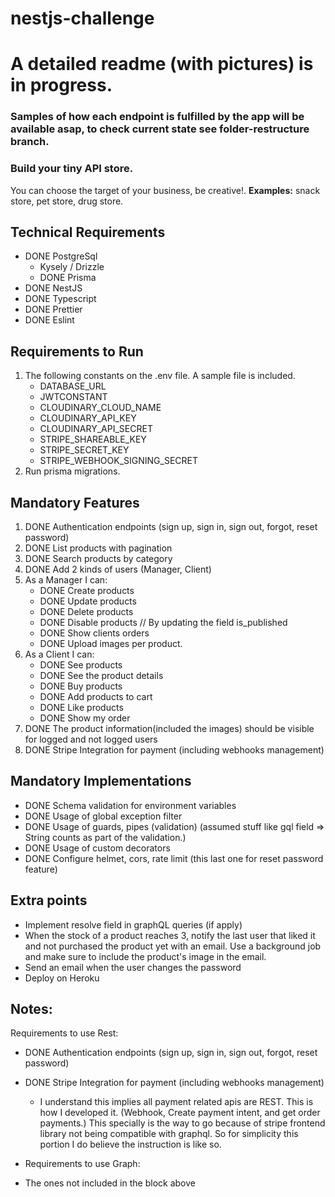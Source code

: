 # nestjs-challenge

# A detailed readme (with pictures) is in progress.
### Samples of how each endpoint is fulfilled by the app will be available asap, to check current state see folder-restructure branch.

### Build your tiny API store.
You can choose the target of your business, be creative!.
**Examples:** snack store, pet store, drug store.

## Technical Requirements
* DONE PostgreSql
  * Kysely / Drizzle
  * DONE Prisma
* DONE NestJS
* DONE Typescript
* DONE Prettier
* DONE Eslint

## Requirements to Run
1. The following constants on the .env file. A sample file is included.
   - DATABASE_URL
   - JWTCONSTANT
   - CLOUDINARY_CLOUD_NAME
   - CLOUDINARY_API_KEY
   - CLOUDINARY_API_SECRET
   - STRIPE_SHAREABLE_KEY
   - STRIPE_SECRET_KEY
   - STRIPE_WEBHOOK_SIGNING_SECRET
2. Run prisma migrations.

## Mandatory Features
1. DONE Authentication endpoints (sign up, sign in, sign out, forgot, reset password)
2. DONE List products with pagination
3. DONE Search products by category
4. DONE Add 2 kinds of users (Manager, Client)
5. As a Manager I can:
    * DONE Create products
    * DONE Update products
    * DONE Delete products
    * DONE Disable products // By updating the field is_published
    * DONE Show clients orders 
    * DONE Upload images per product.
6. As a Client I can:
    * DONE See products
    * DONE See the product details
    * DONE Buy products
    * DONE Add products to cart
    * DONE Like products
    * DONE Show my order
7. DONE The product information(included the images) should be visible for logged and not logged users
8. DONE Stripe Integration for payment (including webhooks management)

## Mandatory Implementations
- DONE Schema validation for environment variables
- DONE Usage of global exception filter
- DONE Usage of guards, pipes (validation) (assumed stuff like gql field => String counts as part of the validation.)
- DONE Usage of custom decorators
- DONE Configure helmet, cors, rate limit (this last one for reset password feature)

## Extra points
* Implement resolve field in graphQL queries (if apply)
* When the stock of a product reaches 3, notify the last user that liked it and not purchased the product yet with an email.
  Use a background job and make sure to include the product's image in the email.
* Send an email when the user changes the password
* Deploy on Heroku

## Notes:

Requirements to use Rest:
* DONE Authentication endpoints (sign up, sign in, sign out, forgot, reset password)
* DONE Stripe Integration for payment (including webhooks management)

  * I understand this implies all payment related apis are REST. This is how I developed it. (Webhook, Create payment intent, and get order payments.) This specially is the way to go because of stripe frontend library not being compatible with graphql. So for simplicity this portion I do believe the instruction is like so. 
  
- Requirements to use Graph:
* The ones not included in the block above
